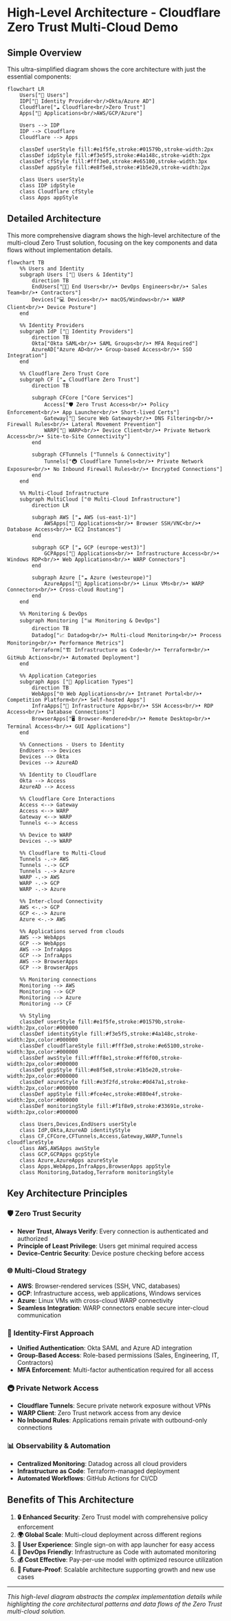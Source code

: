 # High-Level Architecture - Cloudflare Zero Trust Multi-Cloud Demo

## Simple Overview

This ultra-simplified diagram shows the core architecture with just the essential components:

```mermaid
flowchart LR
    Users["👥 Users"]
    IDP["🔐 Identity Provider<br/>Okta/Azure AD"]  
    Cloudflare["☁️ Cloudflare<br/>Zero Trust"]
    Apps["📱 Applications<br/>AWS/GCP/Azure"]
    
    Users --> IDP
    IDP --> Cloudflare
    Cloudflare --> Apps
    
    classDef userStyle fill:#e1f5fe,stroke:#01579b,stroke-width:2px
    classDef idpStyle fill:#f3e5f5,stroke:#4a148c,stroke-width:2px
    classDef cfStyle fill:#fff3e0,stroke:#e65100,stroke-width:3px
    classDef appStyle fill:#e8f5e8,stroke:#1b5e20,stroke-width:2px
    
    class Users userStyle
    class IDP idpStyle
    class Cloudflare cfStyle
    class Apps appStyle
```

## Detailed Architecture

This more comprehensive diagram shows the high-level architecture of the multi-cloud Zero Trust solution, focusing on the key components and data flows without implementation details.

```mermaid
flowchart TB
    %% Users and Identity
    subgraph Users ["👥 Users & Identity"]
        direction TB
        EndUsers["🧑‍💻 End Users<br/>• DevOps Engineers<br/>• Sales Team<br/>• Contractors"]
        Devices["💻 Devices<br/>• macOS/Windows<br/>• WARP Client<br/>• Device Posture"]
    end

    %% Identity Providers
    subgraph IdP ["🔐 Identity Providers"]
        direction TB
        Okta["Okta SAML<br/>• SAML Groups<br/>• MFA Required"]
        AzureAD["Azure AD<br/>• Group-based Access<br/>• SSO Integration"]
    end

    %% Cloudflare Zero Trust Core
    subgraph CF ["☁️ Cloudflare Zero Trust"]
        direction TB
        
        subgraph CFCore ["Core Services"]
            Access["🛡️ Zero Trust Access<br/>• Policy Enforcement<br/>• App Launcher<br/>• Short-lived Certs"]
            Gateway["🚪 Secure Web Gateway<br/>• DNS Filtering<br/>• Firewall Rules<br/>• Lateral Movement Prevention"]
            WARP["🔗 WARP<br/>• Device Client<br/>• Private Network Access<br/>• Site-to-Site Connectivity"]
        end
        
        subgraph CFTunnels ["Tunnels & Connectivity"]
            Tunnels["🚇 Cloudflare Tunnels<br/>• Private Network Exposure<br/>• No Inbound Firewall Rules<br/>• Encrypted Connections"]
        end
    end

    %% Multi-Cloud Infrastructure
    subgraph MultiCloud ["🌐 Multi-Cloud Infrastructure"]
        direction LR
        
        subgraph AWS ["☁️ AWS (us-east-1)"]
            AWSApps["📱 Applications<br/>• Browser SSH/VNC<br/>• Database Access<br/>• EC2 Instances"]
        end
        
        subgraph GCP ["☁️ GCP (europe-west3)"]
            GCPApps["📱 Applications<br/>• Infrastructure Access<br/>• Windows RDP<br/>• Web Applications<br/>• WARP Connectors"]
        end
        
        subgraph Azure ["☁️ Azure (westeurope)"]
            AzureApps["📱 Applications<br/>• Linux VMs<br/>• WARP Connectors<br/>• Cross-cloud Routing"]
        end
    end

    %% Monitoring & DevOps
    subgraph Monitoring ["📊 Monitoring & DevOps"]
        direction TB
        Datadog["📈 Datadog<br/>• Multi-cloud Monitoring<br/>• Process Monitoring<br/>• Performance Metrics"]
        Terraform["🏗️ Infrastructure as Code<br/>• Terraform<br/>• GitHub Actions<br/>• Automated Deployment"]
    end

    %% Application Categories
    subgraph Apps ["🎯 Application Types"]
        direction TB
        WebApps["🌐 Web Applications<br/>• Intranet Portal<br/>• Competition Platform<br/>• Self-hosted Apps"]
        InfraApps["🔧 Infrastructure Apps<br/>• SSH Access<br/>• RDP Access<br/>• Database Connections"]
        BrowserApps["🖥️ Browser-Rendered<br/>• Remote Desktop<br/>• Terminal Access<br/>• GUI Applications"]
    end

    %% Connections - Users to Identity
    EndUsers --> Devices
    Devices --> Okta
    Devices --> AzureAD

    %% Identity to Cloudflare
    Okta --> Access
    AzureAD --> Access

    %% Cloudflare Core Interactions
    Access <--> Gateway
    Access <--> WARP
    Gateway <--> WARP
    Tunnels <--> Access

    %% Device to WARP
    Devices -.-> WARP

    %% Cloudflare to Multi-Cloud
    Tunnels -.-> AWS
    Tunnels -.-> GCP
    Tunnels -.-> Azure
    WARP -.-> AWS
    WARP -.-> GCP
    WARP -.-> Azure

    %% Inter-cloud Connectivity
    AWS <-.-> GCP
    GCP <-.-> Azure
    Azure <-.-> AWS

    %% Applications served from clouds
    AWS --> WebApps
    GCP --> WebApps
    AWS --> InfraApps
    GCP --> InfraApps
    AWS --> BrowserApps
    GCP --> BrowserApps

    %% Monitoring connections
    Monitoring --> AWS
    Monitoring --> GCP
    Monitoring --> Azure
    Monitoring --> CF

    %% Styling
    classDef userStyle fill:#e1f5fe,stroke:#01579b,stroke-width:2px,color:#000000
    classDef identityStyle fill:#f3e5f5,stroke:#4a148c,stroke-width:2px,color:#000000
    classDef cloudflareStyle fill:#fff3e0,stroke:#e65100,stroke-width:3px,color:#000000
    classDef awsStyle fill:#fff8e1,stroke:#ff6f00,stroke-width:2px,color:#000000
    classDef gcpStyle fill:#e8f5e8,stroke:#1b5e20,stroke-width:2px,color:#000000
    classDef azureStyle fill:#e3f2fd,stroke:#0d47a1,stroke-width:2px,color:#000000
    classDef appStyle fill:#fce4ec,stroke:#880e4f,stroke-width:2px,color:#000000
    classDef monitoringStyle fill:#f1f8e9,stroke:#33691e,stroke-width:2px,color:#000000

    class Users,Devices,EndUsers userStyle
    class IdP,Okta,AzureAD identityStyle
    class CF,CFCore,CFTunnels,Access,Gateway,WARP,Tunnels cloudflareStyle
    class AWS,AWSApps awsStyle
    class GCP,GCPApps gcpStyle
    class Azure,AzureApps azureStyle
    class Apps,WebApps,InfraApps,BrowserApps appStyle
    class Monitoring,Datadog,Terraform monitoringStyle
```

## Key Architecture Principles

### 🛡️ **Zero Trust Security**
- **Never Trust, Always Verify**: Every connection is authenticated and authorized
- **Principle of Least Privilege**: Users get minimal required access
- **Device-Centric Security**: Device posture checking before access

### 🌐 **Multi-Cloud Strategy**
- **AWS**: Browser-rendered services (SSH, VNC, databases)
- **GCP**: Infrastructure access, web applications, Windows services
- **Azure**: Linux VMs with cross-cloud WARP connectivity
- **Seamless Integration**: WARP connectors enable secure inter-cloud communication

### 🔐 **Identity-First Approach**
- **Unified Authentication**: Okta SAML and Azure AD integration
- **Group-Based Access**: Role-based permissions (Sales, Engineering, IT, Contractors)
- **MFA Enforcement**: Multi-factor authentication required for all access

### 🚇 **Private Network Access**
- **Cloudflare Tunnels**: Secure private network exposure without VPNs
- **WARP Client**: Zero Trust network access from any device
- **No Inbound Rules**: Applications remain private with outbound-only connections

### 📊 **Observability & Automation**
- **Centralized Monitoring**: Datadog across all cloud providers
- **Infrastructure as Code**: Terraform-managed deployment
- **Automated Workflows**: GitHub Actions for CI/CD

## Benefits of This Architecture

1. **🔒 Enhanced Security**: Zero Trust model with comprehensive policy enforcement
2. **🌍 Global Scale**: Multi-cloud deployment across different regions
3. **👥 User Experience**: Single sign-on with app launcher for easy access
4. **🔧 DevOps Friendly**: Infrastructure as Code with automated monitoring
5. **💰 Cost Effective**: Pay-per-use model with optimized resource utilization
6. **🚀 Future-Proof**: Scalable architecture supporting growth and new use cases

---
*This high-level diagram abstracts the complex implementation details while highlighting the core architectural patterns and data flows of the Zero Trust multi-cloud solution.*